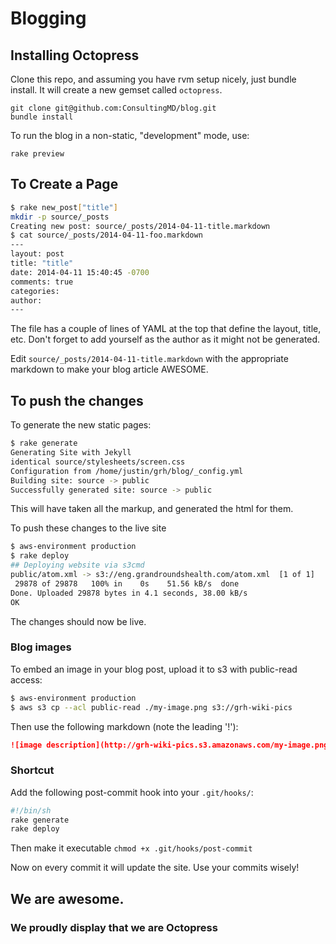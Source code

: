 # Blogging

## Installing Octopress
Clone this repo, and assuming you have rvm setup nicely, just bundle install.  It will create a new gemset called `octopress`.

```
git clone git@github.com:ConsultingMD/blog.git
bundle install
```

To run the blog in a non-static, "development" mode, use:

```
rake preview
```

## To Create a Page

```bash
$ rake new_post["title"]
mkdir -p source/_posts
Creating new post: source/_posts/2014-04-11-title.markdown
$ cat source/_posts/2014-04-11-foo.markdown
---
layout: post
title: "title"
date: 2014-04-11 15:40:45 -0700
comments: true
categories:
author:
---
```

The file has a couple of lines of YAML at the top that define the layout, title, etc. Don't forget to add yourself as the author as it might not be generated.

Edit `source/_posts/2014-04-11-title.markdown` with the appropriate markdown to make your blog article AWESOME.


## To push the changes

To generate the new static pages:

```bash
$ rake generate
Generating Site with Jekyll
identical source/stylesheets/screen.css
Configuration from /home/justin/grh/blog/_config.yml
Building site: source -> public
Successfully generated site: source -> public
```

This will have taken all the markup, and generated the html for them.

To push these changes to the live site

```bash
$ aws-environment production
$ rake deploy
## Deploying website via s3cmd
public/atom.xml -> s3://eng.grandroundshealth.com/atom.xml  [1 of 1]
 29878 of 29878   100% in    0s    51.56 kB/s  done
Done. Uploaded 29878 bytes in 4.1 seconds, 38.00 kB/s
OK
```
The changes should now be live.

### Blog images

To embed an image in your blog post, upload it to s3 with public-read access:

```bash
$ aws-environment production
$ aws s3 cp --acl public-read ./my-image.png s3://grh-wiki-pics
```

Then use the following markdown (note the leading '!'):

```markdown
![image description](http://grh-wiki-pics.s3.amazonaws.com/my-image.png)
```

### Shortcut
Add the following post-commit hook into your `.git/hooks/`:

```bash
#!/bin/sh
rake generate
rake deploy
```

Then make it executable `chmod +x .git/hooks/post-commit`

Now on every commit it will update the site.  Use your commits wisely!

## We are awesome.
### We proudly display that we are Octopress
